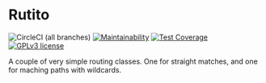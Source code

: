 # Rutito
![CircleCI (all branches)](https://img.shields.io/circleci/project/github/fmizzell/rutito.svg)
[![Maintainability](https://api.codeclimate.com/v1/badges/de2a8652f92a849f4c1a/maintainability)](https://codeclimate.com/github/fmizzell/rutito/maintainability)
[![Test Coverage](https://api.codeclimate.com/v1/badges/de2a8652f92a849f4c1a/test_coverage)](https://codeclimate.com/github/fmizzell/rutito/test_coverage)
[![GPLv3 license](https://img.shields.io/badge/License-GPLv3-blue.svg)](https://www.gnu.org/licenses/gpl-3.0.en.html)


A couple of very simple routing classes. One for straight matches, and one for maching paths with wildcards.